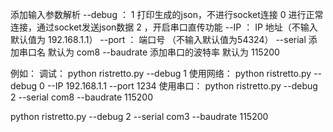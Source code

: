 添加输入参数解析
--debug ： 1  打印生成的json，不进行socket连接    0 进行正常连接，通过socket发送json数据    2 ，开启串口直传功能
--IP ： IP 地址（不输入默认值为 192.168.1.1）
--port ： 端口号 （不输入默认值为54324）
--serial 添加串口名 默认为 com8
--baudrate 添加串口的波特率 默认为 115200


例如：
调试：
python ristretto.py --debug 1
使用网络：
python ristretto.py --debug 0 --IP 192.168.1.1 --port 1234
使用串口：
python ristretto.py --debug 2 --serial com8 --baudrate 115200


python ristretto.py --debug 2 --serial com3 --baudrate 115200






























